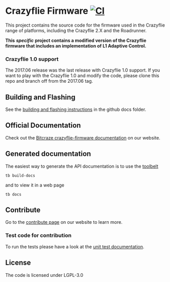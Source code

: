 # Crazyflie Firmware  [![CI](https://github.com/bitcraze/crazyflie-firmware/workflows/CI/badge.svg)](https://github.com/bitcraze/crazyflie-firmware/actions?query=workflow%3ACI)

This project contains the source code for the firmware used in the Crazyflie range of platforms, including the Crazyflie 2.X and the Roadrunner.

**This** ***specific*** **project contains a modified version of the Crazyflie firmware that includes an implementation of L1 Adaptive Control.**

### Crazyflie 1.0 support

The 2017.06 release was the last release with Crazyflie 1.0 support. If you want
to play with the Crazyflie 1.0 and modify the code, please clone this repo and
branch off from the 2017.06 tag.

## Building and Flashing
See the [building and flashing instructions](https://github.com/bitcraze/crazyflie-firmware/blob/master/docs/building-and-flashing/build.md) in the github docs folder.


## Official Documentation

Check out the [Bitcraze crazyflie-firmware documentation](https://www.bitcraze.io/documentation/repository/crazyflie-firmware/master/) on our website.

## Generated documentation

The easiest way to generate the API documentation is to use the [toolbelt](https://github.com/bitcraze/toolbelt)

```tb build-docs```

and to view it in a web page

```tb docs```

## Contribute
Go to the [contribute page](https://www.bitcraze.io/contribute/) on our website to learn more.

### Test code for contribution

To run the tests please have a look at the [unit test documentation](https://www.bitcraze.io/documentation/repository/crazyflie-firmware/master/development/unit_testing/).

## License

The code is licensed under LGPL-3.0
